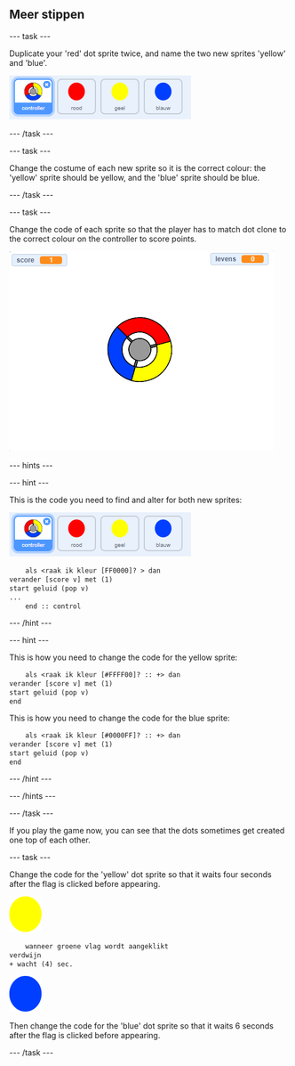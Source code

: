 ## Meer stippen

\--- task \---

Duplicate your 'red' dot sprite twice, and name the two new sprites 'yellow' and 'blue'.

![screenshot](images/dots-more-dots.png)

\--- /task \---

\--- task \---

Change the costume of each new sprite so it is the correct colour: the 'yellow' sprite should be yellow, and the 'blue' sprite should be blue.

\--- /task \---

\--- task \---

Change the code of each sprite so that the player has to match dot clone to the correct colour on the controller to score points.

![screenshot](images/dots-all-test.png)

\--- hints \---

\--- hint \---

This is the code you need to find and alter for both new sprites:

![screenshot](images/dots-more-dots.png)

```blocks3
    als <raak ik kleur [FF0000]? > dan 
verander [score v] met (1)
start geluid (pop v)
...
    end :: control
```

\--- /hint \---

\--- hint \---

This is how you need to change the code for the yellow sprite:

```blocks3
    als <raak ik kleur [#FFFF00]? :: +> dan
verander [score v] met (1)
start geluid (pop v)
end
```

This is how you need to change the code for the blue sprite:

```blocks3
    als <raak ik kleur [#0000FF]? :: +> dan
verander [score v] met (1)
start geluid (pop v)
end
```

\--- /hint \---

\--- /hints \---

\--- /task \---

If you play the game now, you can see that the dots sometimes get created one top of each other.

\--- task \---

Change the code for the 'yellow' dot sprite so that it waits four seconds after the flag is clicked before appearing.

![Yellow dot](images/yellow-sprite.png)

```blocks3
    wanneer groene vlag wordt aangeklikt
verdwijn
+ wacht (4) sec.
```

![Blue dot](images/blue-sprite.png)

Then change the code for the 'blue' dot sprite so that it waits 6 seconds after the flag is clicked before appearing.

\--- /task \---